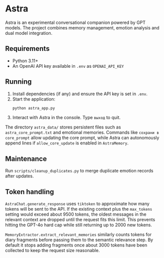 # Astra

Astra is an experimental conversational companion powered by GPT models. The project
combines memory management, emotion analysis and dual model integration.

## Requirements
* Python 3.11+
* An OpenAI API key available in `.env` as `OPENAI_API_KEY`

## Running
1. Install dependencies (if any) and ensure the API key is set in `.env`.
2. Start the application:
   ```bash
   python astra_app.py
   ```
3. Interact with Astra in the console. Type `выход` to quit.

The directory `astra_data/` stores persistent files such as `astra_core_prompt.txt`
and emotional memories. Commands like `сохрани в core_prompt` allow updating the
core prompt, while Astra can autonomously append lines if `allow_core_update` is
enabled in `AstraMemory`.

## Maintenance
Run `scripts/cleanup_duplicates.py` to merge duplicate emotion records after updates.

## Token handling
`AstraChat.generate_response` uses `tiktoken` to approximate how many tokens will be sent to the API. If the existing context plus the `max_tokens` setting would exceed about 9500 tokens, the oldest messages in the relevant context are dropped until the request fits this limit. This prevents hitting the GPT-4o hard cap while still returning up to 2000 new tokens.

`MemoryExtractor.extract_relevant_memories` similarly counts tokens for diary fragments before passing them to the semantic relevance step. By default it stops adding fragments once about 3000 tokens have been collected to keep the request size reasonable.
